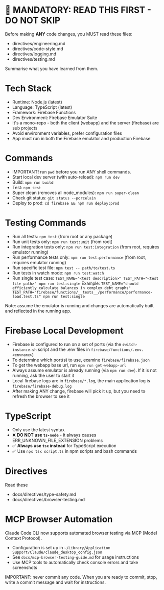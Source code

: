# 🛑 MANDATORY: READ THIS FIRST - DO NOT SKIP

Before making **ANY** code changes, you MUST read these files:

- directives/engineering.md
- directives/code-style.md
- directives/logging.md
- directives/testing.md

Summarise what you have learned from them.

# Tech Stack
- Runtime: Node.js (latest)
- Language: TypeScript (latest)
- Framework: Firebase Functions
- Dev Environment: Firebase Emulator Suite
- It's a mono-repo - both the client (webapp) and the server (firebase) are sub projects
- Avoid environment variables, prefer configuration files
- App must run in both the Firebase emulator and production Firebase

# Commands
- IMPORTANT! run `pwd` before you run ANY shell commands.
- Start local dev server (with auto-reload): `npm run dev`
- Build: `npm run build`
- Test: `npm test`
- Super clean (removes all node_modules): `npm run super-clean`
- Check git status: `git status --porcelain`
- Deploy to prod: `cd firebase && npm run deploy:prod`

# Testing Commands
- Run all tests: `npm test` (from root or any package)
- Run unit tests only: `npm run test:unit` (from root)
- Run integration tests only: `npm run test:integration` (from root, requires emulator running)
- Run performance tests only: `npm run test:performance` (from root, requires emulator running)
- Run specific test file: `npm test -- path/to/test.ts`
- Run tests in watch mode: `npm run test:watch`
- Run single test case: `TEST_NAME="<test description>" TEST_PATH="<test file path>" npm run test:single`
  Example: `TEST_NAME="should efficiently calculate balances in complex debt graphs" TEST_PATH="firebase/functions/__tests__/performance/performance-load.test.ts" npm run test:single`

Note: assume the emulator is running and changes are automatically built and reflected in the running app.

# Firebase Local Development
- Firebase is configured to run on a set of ports (via the `switch-instance.sh` script and the .env files in `firebase/functions/.env.<envname>`)
- To determine which port(s) to use, examine `firebase/firebase.json`
- To get the webapp base url, run `npm run get-webapp-url`
- Always assume emulator is already running (via `npm run dev`). If it is not running, ask the user to start it
- Local firebase logs are in `firebase/*.log`, the main application log is `firebase/firebase-debug.log`
- After making ANY change, firebase will pick it up, but you need to refresh the browser to see it

# TypeScript 
- Only use the latest syntax
- ❌ **DO NOT use `ts-node`** - it always causes ERR_UNKNOWN_FILE_EXTENSION problems
- ✅ **Always use `tsx` instead** for TypeScript execution
- ✅ Use `npx tsx script.ts` in npm scripts and bash commands

# Directives
Read these
- docs/directives/type-safety.md
- docs/directives/browser-testing.md

# MCP Browser Automation
Claude Code CLI now supports automated browser testing via MCP (Model Context Protocol).
- Configuration is set up in `~/Library/Application Support/Claude/claude_desktop_config.json`
- See `docs/mcp-browser-testing-guide.md` for usage instructions
- Use MCP tools to automatically check console errors and take screenshots

IMPORTANT: never commit any code. When you are ready to commit, stop, write a commit message and wait for instructions.